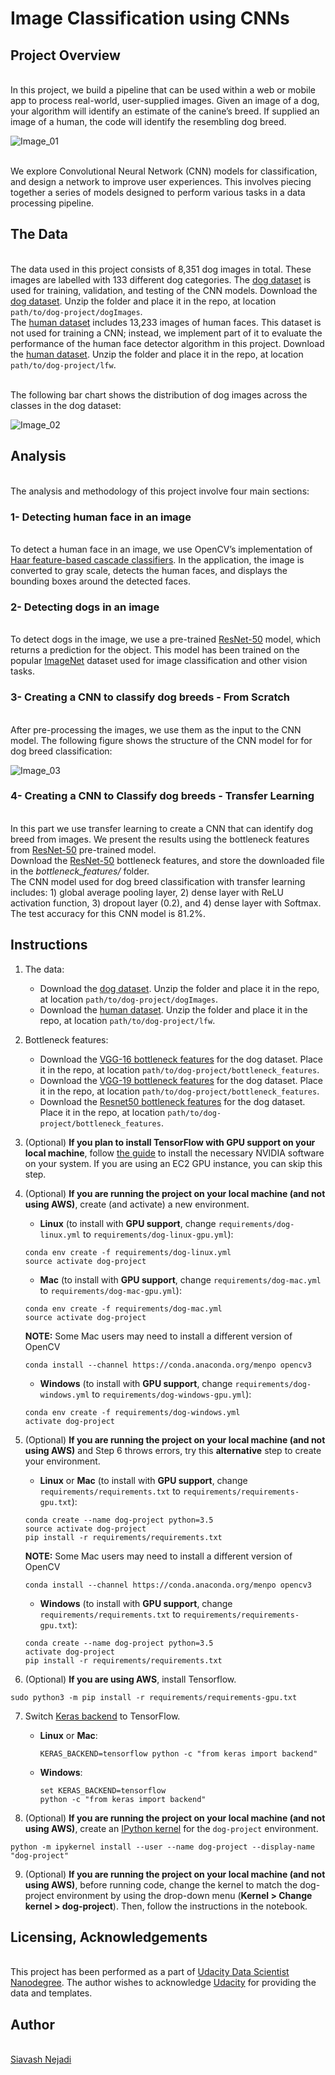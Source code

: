 # Image Classification using CNNs

## Project Overview

<br> In this project, we build a pipeline that can be used within a web or mobile app to process real-world, user-supplied images.  Given an image of a dog, your algorithm will identify an estimate of the canine’s breed.  If supplied an image of a human, the code will identify the resembling dog breed.

![Image_01](./images/01_sample_output.png "Sample Output")

<br> We explore Convolutional Neural Network (CNN) models for classification, and design a network to improve user experiences. This involves piecing together a series of models designed to perform various tasks in a data processing pipeline.

## The Data

<br> The data used in this project consists of 8,351 dog images in total. These images are labelled with 133 different dog categories. The [dog dataset](https://s3-us-west-1.amazonaws.com/udacity-aind/dog-project/dogImages.zip) is used for training, validation, and testing of the CNN models. Download the [dog dataset](https://s3-us-west-1.amazonaws.com/udacity-aind/dog-project/dogImages.zip).  Unzip the folder and place it in the repo, at location `path/to/dog-project/dogImages`.
<br> The [human dataset](https://s3-us-west-1.amazonaws.com/udacity-aind/dog-project/lfw.zip) includes 13,233 images of human faces. This dataset is not used for training a CNN; instead, we implement part of it to evaluate the performance of the human face detector algorithm in this project. Download the [human dataset](https://s3-us-west-1.amazonaws.com/udacity-aind/dog-project/lfw.zip).  Unzip the folder and place it in the repo, at location `path/to/dog-project/lfw`.

<br> The following bar chart shows the distribution of dog images across the classes in the dog dataset:

![Image_02](./images/02_barchart_dog_dataset.png "Number of images for different dog breed categories in the dataset")

## Analysis

<br> The analysis and methodology of this project involve four main sections:

### 1- Detecting human face in an image
<br> To detect a human face in an image, we use OpenCV’s implementation of [Haar feature-based cascade classifiers](http://docs.opencv.org/trunk/d7/d8b/tutorial_py_face_detection.html). In the application, the image is converted to gray scale, detects the human faces, and displays the bounding boxes around the detected faces.

### 2- Detecting dogs in an image
<br> To detect dogs in the image, we use a pre-trained [ResNet-50](http://ethereon.github.io/netscope/#/gist/db945b393d40bfa26006) model, which returns a prediction for the object. This model has been trained on the popular [ImageNet](http://www.image-net.org/) dataset used for image classification and other vision tasks.

### 3- Creating a CNN to classify dog breeds - From Scratch
<br> After pre-processing the images, we use them as the input to the CNN model. The following figure shows the structure of the CNN model for for dog breed classification:

![Image_03](./images/03_cnn_model.png "Structure of the CNN image classification model")

### 4- Creating a CNN to Classify dog breeds - Transfer Learning
<br> In this part we use transfer learning to create a CNN that can identify dog breed from images. We present the results using the bottleneck features from [ResNet-50](https://s3-us-west-1.amazonaws.com/udacity-aind/dog-project/DogResnet50Data.npz) pre-trained model.
<br> Download the [ResNet-50](https://s3-us-west-1.amazonaws.com/udacity-aind/dog-project/DogResnet50Data.npz) bottleneck features, and store the downloaded file in the <i>bottleneck_features/</i> folder.
<br> The CNN model used for dog breed classification with transfer learning includes: 1) global average pooling layer, 2) dense layer with ReLU activation function, 3) dropout layer (0.2), and 4) dense layer with Softmax. The test accuracy for this CNN model is 81.2%.

## Instructions
1. The data:
    - Download the [dog dataset](https://s3-us-west-1.amazonaws.com/udacity-aind/dog-project/dogImages.zip).  Unzip the folder and place it in the repo, at location `path/to/dog-project/dogImages`.
	- Download the [human dataset](https://s3-us-west-1.amazonaws.com/udacity-aind/dog-project/lfw.zip).  Unzip the folder and place it in the repo, at location `path/to/dog-project/lfw`.

2. Bottleneck features:
    - Download the [VGG-16 bottleneck features](https://s3-us-west-1.amazonaws.com/udacity-aind/dog-project/DogVGG16Data.npz) for the dog dataset.  Place it in the repo, at location `path/to/dog-project/bottleneck_features`.
	- Download the [VGG-19 bottleneck features](https://s3-us-west-1.amazonaws.com/udacity-aind/dog-project/DogVGG19Data.npz) for the dog dataset.  Place it in the repo, at location `path/to/dog-project/bottleneck_features`.
	- Download the [Resnet50 bottleneck features](https://s3-us-west-1.amazonaws.com/udacity-aind/dog-project/DogResnet50Data.npz) for the dog dataset.  Place it in the repo, at location `path/to/dog-project/bottleneck_features`.


3. (Optional) __If you plan to install TensorFlow with GPU support on your local machine__, follow [the guide](https://www.tensorflow.org/install/) to install the necessary NVIDIA software on your system.  If you are using an EC2 GPU instance, you can skip this step.

4. (Optional) **If you are running the project on your local machine (and not using AWS)**, create (and activate) a new environment.

	- __Linux__ (to install with __GPU support__, change `requirements/dog-linux.yml` to `requirements/dog-linux-gpu.yml`): 
	```
	conda env create -f requirements/dog-linux.yml
	source activate dog-project
	```  
	- __Mac__ (to install with __GPU support__, change `requirements/dog-mac.yml` to `requirements/dog-mac-gpu.yml`): 
	```
	conda env create -f requirements/dog-mac.yml
	source activate dog-project
	```  
	**NOTE:** Some Mac users may need to install a different version of OpenCV
	```
	conda install --channel https://conda.anaconda.org/menpo opencv3
	```
	- __Windows__ (to install with __GPU support__, change `requirements/dog-windows.yml` to `requirements/dog-windows-gpu.yml`):  
	```
	conda env create -f requirements/dog-windows.yml
	activate dog-project
	```

5. (Optional) **If you are running the project on your local machine (and not using AWS)** and Step 6 throws errors, try this __alternative__ step to create your environment.

	- __Linux__ or __Mac__ (to install with __GPU support__, change `requirements/requirements.txt` to `requirements/requirements-gpu.txt`): 
	```
	conda create --name dog-project python=3.5
	source activate dog-project
	pip install -r requirements/requirements.txt
	```
	**NOTE:** Some Mac users may need to install a different version of OpenCV
	```
	conda install --channel https://conda.anaconda.org/menpo opencv3
	```
	- __Windows__ (to install with __GPU support__, change `requirements/requirements.txt` to `requirements/requirements-gpu.txt`):  
	```
	conda create --name dog-project python=3.5
	activate dog-project
	pip install -r requirements/requirements.txt
	```
	
6. (Optional) **If you are using AWS**, install Tensorflow.
```
sudo python3 -m pip install -r requirements/requirements-gpu.txt
```
	
7. Switch [Keras backend](https://keras.io/backend/) to TensorFlow.
	- __Linux__ or __Mac__: 
		```
		KERAS_BACKEND=tensorflow python -c "from keras import backend"
		```
	- __Windows__: 
		```
		set KERAS_BACKEND=tensorflow
		python -c "from keras import backend"
		```

8. (Optional) **If you are running the project on your local machine (and not using AWS)**, create an [IPython kernel](http://ipython.readthedocs.io/en/stable/install/kernel_install.html) for the `dog-project` environment. 
```
python -m ipykernel install --user --name dog-project --display-name "dog-project"
```

9. (Optional) **If you are running the project on your local machine (and not using AWS)**, before running code, change the kernel to match the dog-project environment by using the drop-down menu (**Kernel > Change kernel > dog-project**). Then, follow the instructions in the notebook.

## Licensing, Acknowledgements
<br> This project has been performed as a part of [Udacity Data Scientist Nanodegree](https://www.udacity.com/course/data-scientist-nanodegree--nd025). The author wishes to acknowledge [Udacity](https://www.udacity.com/) for providing the data and templates.

## Author
<br>[Siavash Nejadi](https://github.com/snejadi/)